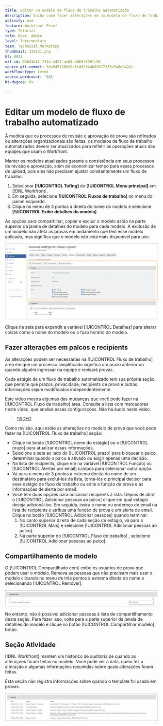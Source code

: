 ```yaml
---
title: Editar um modelo de fluxo de trabalho automatizado
description: Saiba como fazer alterações em um modelo de fluxo de trabalho de prova automatizada existente no [!DNL  Workfront].
activity: use
feature: Workfront Proof
type: Tutorial
role: User, Admin
level: Intermediate
team: Technical Marketing
thumbnail: 335131.png
kt: 8831
exl-id: 03841b1f-741d-4427-ae84-ddb9f890fc95
source-git-commit: 58a545120b29a5f492344b89b77235e548e94241
workflow-type: tm+mt
source-wordcount: '581'
ht-degree: 0%

---
```


# Editar um modelo de fluxo de trabalho automatizado

À medida que os processos de revisão e aprovação de prova são refinados ou alterações organizacionais são feitas, os modelos de fluxo de trabalho automatizados devem ser atualizados para refletir as operações atuais das equipes que usam o Workfront.

Manter os modelos atualizados garante a consistência em seus processos de revisão e aprovação, além de economizar tempo para esses processos de upload, pois eles não precisam ajustar constantemente um fluxo de trabalho.

1. Selecionar **[!UICONTROL Tofing]** do **[!UICONTROL Menu principal]** em [!DNL Workfront].
1. Em seguida, selecione **[!UICONTROL Fluxos de trabalho]** no menu do painel esquerdo.
1. Clique no menu de 3 pontos à direita do nome do modelo e selecione **[!UICONTROL Exibir detalhes do modelo]**.

As opções para compartilhar, copiar e excluir o modelo estão na parte superior da janela de detalhes do modelo para cada modelo. A exclusão de um modelo não afeta as provas em andamento que têm esse modelo aplicado, mas significa que o modelo não está mais disponível para uso.

![Janela de detalhes do modelo](assets/proof-system-setup-edit-templates-details-area.png)

<!--
Lean More URLs
-->

Clique na seta para expandir a variável [!UICONTROL Detalhes] para alterar coisas como o nome do modelo ou o fuso horário do modelo.

## Fazer alterações em palcos e recipients

As alterações podem ser necessárias na [!UICONTROL Fluxo de trabalho] área em que um processo simplificado significa um prazo anterior ou quando alguém ingressar na equipe e revisará provas.

Cada estágio de um fluxo de trabalho automatizado tem sua própria seção, que permite que prazos, privacidade, recipients de prova e outras informações sejam modificados independentemente.

Este vídeo mostra algumas das mudanças que você pode fazer na [!UICONTROL Fluxo de trabalho] área. Consulte a lista com marcadores neste vídeo, que analisa essas configurações. Não há áudio neste vídeo.

>[!VIDEO](https://video.tv.adobe.com/v/335131/?quality=12)

Como revisão, aqui estão as alterações no modelo de prova que você pode fazer na [!UICONTROL Fluxo de trabalho] seção:

* Clique no botão [!UICONTROL nome do estágio] ou o [!UICONTROL prazo] para atualizar essas informações.
* Selecione a seta ao lado do [!UICONTROL prazo] para bloquear o palco, determinar quando o palco é ativado ou exigir apenas uma decisão.
* Na lista de recipients, clique em na variável [!UICONTROL Função] ou [!UICONTROL Alertas por email] campos para selecionar outra opção.
* Vá para o menu de 3 pontos à extrema direita do nome de um destinatário para excluí-los da lista, torná-los o principal decisor para esse estágio de fluxo de trabalho ou edite a função de prova e as informações de alerta por email.
* Você tem duas opções para adicionar recipients à lista. Depois de abrir o [!UICONTROL Adicionar pessoas ao palco] clique em qual estágio deseja adicioná-los. Em seguida, insira o nome ou endereço de email na lista de recipients e atribua uma função de prova e um alerta de email. Clique no botão [!UICONTROL Adicionar pessoas] quando terminar.
   1. No canto superior direito de cada seção de estágio, vá para o [!UICONTROL Mais] e selecione [!UICONTROL Adicionar pessoas ao palco].
   1. Na parte superior do [!UICONTROL Fluxo de trabalho] , selecione [!UICONTROL Adicionar pessoas ao palco].

## Compartilhamento de modelo

O [!UICONTROL Compartilhado com] exibe os usuários de prova que podem usar o modelo. Remova as pessoas que não precisam mais usar o modelo clicando no menu de três pontos à extrema direita do nome e selecionando [!UICONTROL Remover].

![[!UICONTROL Compartilhado com] lista](assets/proof-system-setups-edit-template-shared-with.png)

No entanto, não é possível adicionar pessoas à lista de compartilhamento desta seção. Para fazer isso, volte para a parte superior da janela de detalhes do modelo e clique no botão [!UICONTROL Compartilhar modelo] botão.

## Seção Atividade

[!DNL Workfront] mantém um histórico de auditoria de quando as alterações foram feitas no modelo. Você pode ver a data, quem fez a alteração e algumas informações resumidas sobre quais alterações foram feitas.

Esta seção não registra informações sobre quando o template foi usado em provas.

![Lista de atividades de prova](assets/proof-system-setups-edit-template-activity.png)
